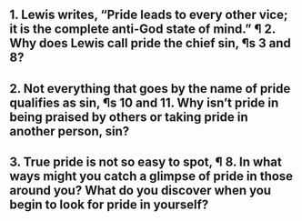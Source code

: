 ## 1. Lewis writes, “Pride leads to every other vice; it is the complete anti-God state of mind.” ¶ 2. Why does Lewis call pride the chief sin, ¶s 3 and 8? 


## 2. Not everything that goes by the name of pride qualifies as sin, ¶s 10 and 11. Why isn’t pride in being praised by others or taking pride in another person, sin? 


## 3. True pride is not so easy to spot, ¶ 8. In what ways might you catch a glimpse of pride in those around you? What do you discover when you begin to look for pride in yourself?
